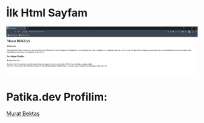 # İlk Html Sayfam

![websayfasi](https://github.com/xmb19/ilkhtmlkodluyoruz/blob/master/img/web.png)


# Patika.dev Profilim: 
[Murat Bektaş](https://app.patika.dev/murattbektas)
